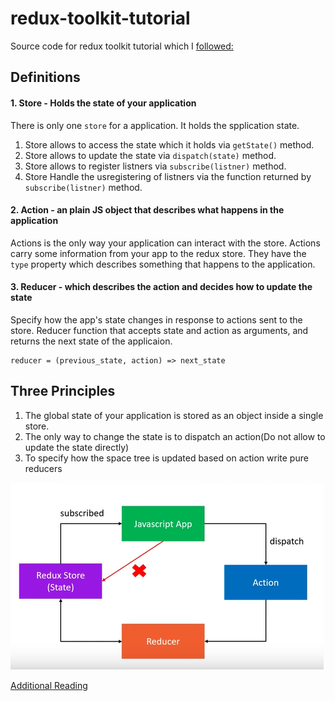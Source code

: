 # redux-toolkit-tutorial

Source code for redux toolkit tutorial which I [followed:](https://www.youtube.com/watch?v=0awA5Uw6SJE&list=PLC3y8-rFHvwiaOAuTtVXittwybYIorRB3)

## Definitions

#### 1. Store - Holds the state of your application

There is only one `store` for a application. It holds the spplication state.

1. Store allows to access the state which it holds via `getState()` method.
2. Store allows to update the state via `dispatch(state)` method.
3. Store allows to register listners via `subscribe(listner)` method.
4. Store Handle the usregistering of listners via the function returned by `subscribe(listner)` method.

#### 2. Action - an plain JS object that describes what happens in the application

Actions is the only way your application can interact with the store. Actions carry some information from your app to the redux store. They have the `type` property which describes something that happens to the application.

#### 3. Reducer - which describes the action and decides how to update the state

Specify how the app's state changes in response to actions sent to the store. Reducer function that accepts state and action as arguments, and returns the next state of the applicaion.

```
reducer = (previous_state, action) => next_state
```

## Three Principles

1. The global state of your application is stored as an object inside a single store.
2. The only way to change the state is to dispatch an action(Do not allow to update the state directly)
3. To specify how the space tree is updated based on action write pure reducers

![Three principle's overview](./img//img_1.png)

[Additional Reading](https://www.knowledgehut.com/blog/web-development/redux-toolkit)
